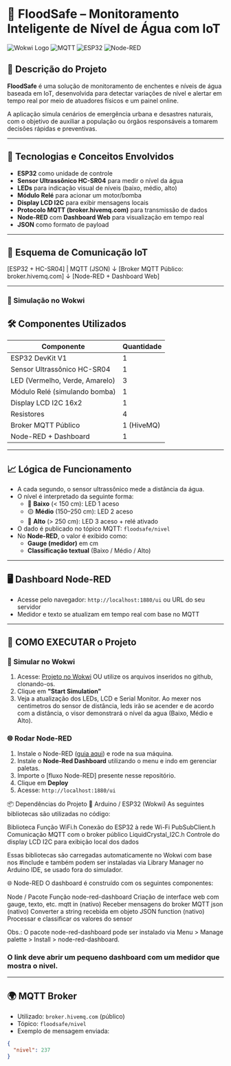 # 🌊 FloodSafe – Monitoramento Inteligente de Nível de Água com IoT

![Wokwi Logo](https://img.shields.io/badge/Simulado%20no-Wokwi-green)
![MQTT](https://img.shields.io/badge/Protocolo-MQTT-blue)
![ESP32](https://img.shields.io/badge/Placa-ESP32-orange)
![Node-RED](https://img.shields.io/badge/Dashboard-Node--RED-red)

## 📌 Descrição do Projeto

**FloodSafe** é uma solução de monitoramento de enchentes e níveis de água baseada em IoT, desenvolvida para detectar variações de nível e alertar em tempo real por meio de atuadores físicos e um painel online.

A aplicação simula cenários de emergência urbana e desastres naturais, com o objetivo de auxiliar a população ou órgãos responsáveis a tomarem decisões rápidas e preventivas.

---

## 🧠 Tecnologias e Conceitos Envolvidos

- **ESP32** como unidade de controle
- **Sensor Ultrassônico HC-SR04** para medir o nível da água
- **LEDs** para indicação visual de níveis (baixo, médio, alto)
- **Módulo Relé** para acionar um motor/bomba
- **Display LCD I2C** para exibir mensagens locais
- **Protocolo MQTT (broker.hivemq.com)** para transmissão de dados
- **Node-RED** com **Dashboard Web** para visualização em tempo real
- **JSON** como formato de payload

---

## 📡 Esquema de Comunicação IoT

[ESP32 + HC-SR04]
|
MQTT (JSON)
↓
[Broker MQTT Público: broker.hivemq.com]
↓
[Node-RED + Dashboard Web]


---


### 🔌 Simulação no Wokwi

## 🛠️ Componentes Utilizados

| Componente                | Quantidade |
|--------------------------|------------|
| ESP32 DevKit V1          | 1          |
| Sensor Ultrassônico HC-SR04 | 1      |
| LED (Vermelho, Verde, Amarelo) | 3    |
| Módulo Relé (simulando bomba) | 1      |
| Display LCD I2C 16x2     | 1          |
| Resistores               | 4          |
| Broker MQTT Público      | 1 (HiveMQ) |
| Node-RED + Dashboard     | 1          |

---

## 📈 Lógica de Funcionamento

- A cada segundo, o sensor ultrassônico mede a distância da água.
- O nível é interpretado da seguinte forma:
  - 🔴 **Baixo** (< 150 cm): LED 1 aceso
  - 🟡 **Médio** (150–250 cm): LED 2 aceso
  - 🔵 **Alto** (> 250 cm): LED 3 aceso + relé ativado
- O dado é publicado no tópico MQTT: `floodsafe/nivel`
- No **Node-RED**, o valor é exibido como:
  - **Gauge (medidor)** em cm
  - **Classificação textual** (Baixo / Médio / Alto)

---

## 🖥️ Dashboard Node-RED

- Acesse pelo navegador: `http://localhost:1880/ui` ou URL do seu servidor
- Medidor e texto se atualizam em tempo real com base no MQTT

---

## 📁 COMO EXECUTAR o Projeto

### 🧪 Simular no Wokwi

1. Acesse: [Projeto no Wokwi](https://wokwi.com/projects/376408708887997441) OU utilize os arquivos inseridos no github, clonando-os.
2. Clique em **"Start Simulation"**
3. Veja a atualização dos LEDs, LCD e Serial Monitor. Ao mexer nos centimetros do sensor de distância, leds irão se acender e de acordo com a distância, o visor demonstrará o nível da agua (Baixo, Médio e Alto).

### 🌐 Rodar Node-RED

1. Instale o Node-RED ([guia aqui](https://nodered.org/docs/getting-started/)) e rode na sua máquina.
2. Instale o **Node-Red Dashboard** utilizando o menu e indo em gerenciar paletas.
3. Importe o [fluxo Node-RED] presente nesse repositório.
4. Clique em **Deploy**
5. Acesse: `http://localhost:1880/ui`

📦 Dependências do Projeto
🔧 Arduino / ESP32 (Wokwi)
As seguintes bibliotecas são utilizadas no código:

Biblioteca	Função
WiFi.h	Conexão do ESP32 à rede Wi-Fi
PubSubClient.h	Comunicação MQTT com o broker público
LiquidCrystal_I2C.h	Controle do display LCD I2C para exibição local dos dados

Essas bibliotecas são carregadas automaticamente no Wokwi com base nos #include e também podem ser instaladas via Library Manager no Arduino IDE, se usado fora do simulador.

🌐 Node-RED
O dashboard é construído com os seguintes componentes:

Node / Pacote	Função
node-red-dashboard	Criação de interface web com gauge, texto, etc.
mqtt in (nativo)	Receber mensagens do broker MQTT
json (nativo)	Converter a string recebida em objeto JSON
function (nativo)	Processar e classificar os valores do sensor

Obs.: O pacote node-red-dashboard pode ser instalado via Menu > Manage palette > Install > node-red-dashboard.

### O link deve abrir um pequeno dashboard com um medidor que mostra o nivel.

---

## 🌍 MQTT Broker

- Utilizado: `broker.hivemq.com` (público)
- Tópico: `floodsafe/nivel`
- Exemplo de mensagem enviada:

```json
{
  "nivel": 237
}
